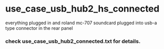 # use_case_usb_hub2_hs_connected
everything plugged in and roland mc-707 soundcard plugged into usb-a type connector in the rear panel
### check use_case_usb_hub2_connected.txt for details.
